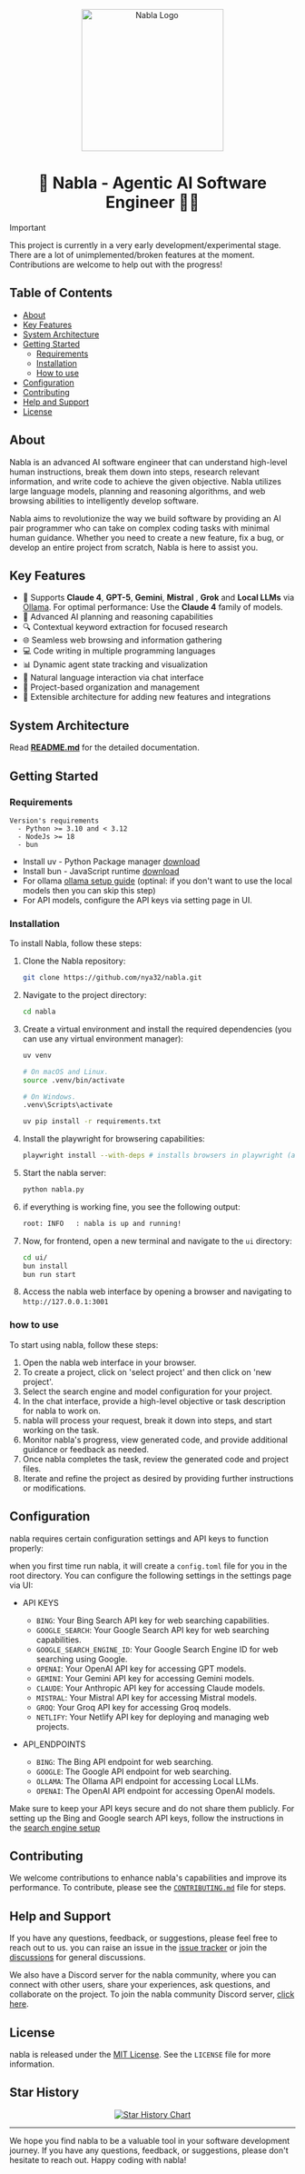 <p align="center">
  <img src=".assets/nabla-icon.alt.png" alt="Nabla Logo" width="250">
</p>

<h1 align="center">🚀 Nabla - Agentic AI Software Engineer 👩‍💻</h1>

> [!IMPORTANT]  
> This project is currently in a very early development/experimental stage. There are a lot of unimplemented/broken features at the moment. Contributions are welcome to help out with the progress!

## Table of Contents

- [About](#about)
- [Key Features](#key-features)
- [System Architecture](#system-architecture)
- [Getting Started](#getting-started)
  - [Requirements](#requirements)
  - [Installation](#installation)
  - [How to use](#how-to-use)
- [Configuration](#configuration)
- [Contributing](#contributing)
- [Help and Support](#help-and-support)
- [License](#license)

## About

Nabla is an advanced AI software engineer that can understand high-level human instructions, break them down into steps, research relevant information, and write code to achieve the given objective. Nabla utilizes large language models, planning and reasoning algorithms, and web browsing abilities to intelligently develop software.

Nabla aims to revolutionize the way we build software by providing an AI pair programmer who can take on complex coding tasks with minimal human guidance. Whether you need to create a new feature, fix a bug, or develop an entire project from scratch, Nabla is here to assist you.


## Key Features

- 🤖 Supports **Claude 4**, **GPT-5**, **Gemini**, **Mistral** , **Grok** and **Local LLMs** via [Ollama](https://ollama.com). For optimal performance: Use the **Claude 4** family of models.
- 🧠 Advanced AI planning and reasoning capabilities
- 🔍 Contextual keyword extraction for focused research
- 🌐 Seamless web browsing and information gathering
- 💻 Code writing in multiple programming languages
- 📊 Dynamic agent state tracking and visualization
- 💬 Natural language interaction via chat interface
- 📂 Project-based organization and management
- 🔌 Extensible architecture for adding new features and integrations

## System Architecture

Read [**README.md**](docs/architecture) for the detailed documentation.


## Getting Started

### Requirements
```
Version's requirements
  - Python >= 3.10 and < 3.12
  - NodeJs >= 18
  - bun
```

- Install uv - Python Package manager [download](https://github.com/astral-sh/uv)
- Install bun - JavaScript runtime [download](https://bun.sh/docs/installation)
- For ollama [ollama setup guide](docs/Installation/ollama.md) (optinal: if you don't want to use the local models then you can skip this step)
- For API models, configure the API keys via setting page in UI.


### Installation

To install Nabla, follow these steps:

1. Clone the Nabla repository:
   ```bash
   git clone https://github.com/nya32/nabla.git
   ```
2. Navigate to the project directory:
   ```bash
   cd nabla
   ```
3. Create a virtual environment and install the required dependencies (you can use any virtual environment manager):
   ```bash
   uv venv
   
   # On macOS and Linux.
   source .venv/bin/activate

   # On Windows.
   .venv\Scripts\activate

   uv pip install -r requirements.txt
   ```
4. Install the playwright for browsering capabilities:
   ```bash
   playwright install --with-deps # installs browsers in playwright (and their deps) if required
   ```
5. Start the nabla server:
   ```bash
   python nabla.py
   ```
6. if everything is working fine, you see the following output:
   ```bash
   root: INFO   : nabla is up and running!
   ```
7. Now, for frontend, open a new terminal and navigate to the `ui` directory:
   ```bash
   cd ui/
   bun install
   bun run start
   ```
8. Access the nabla web interface by opening a browser and navigating to `http://127.0.0.1:3001`

### how to use

To start using nabla, follow these steps:

1. Open the nabla web interface in your browser.
2. To create a project, click on 'select project' and then click on 'new project'.
3. Select the search engine and model configuration for your project.
4. In the chat interface, provide a high-level objective or task description for nabla to work on.
5. nabla will process your request, break it down into steps, and start working on the task.
6. Monitor nabla's progress, view generated code, and provide additional guidance or feedback as needed.
7. Once nabla completes the task, review the generated code and project files.
8. Iterate and refine the project as desired by providing further instructions or modifications.

## Configuration

nabla requires certain configuration settings and API keys to function properly:

when you first time run nabla, it will create a `config.toml` file for you in the root directory. You can configure the following settings in the settings page via UI:

- API KEYS
   - `BING`: Your Bing Search API key for web searching capabilities.
   - `GOOGLE_SEARCH`: Your Google Search API key for web searching capabilities.
   - `GOOGLE_SEARCH_ENGINE_ID`: Your Google Search Engine ID for web searching using Google.
   - `OPENAI`: Your OpenAI API key for accessing GPT models.
   - `GEMINI`: Your Gemini API key for accessing Gemini models.
   - `CLAUDE`: Your Anthropic API key for accessing Claude models.
   - `MISTRAL`: Your Mistral API key for accessing Mistral models.
   - `GROQ`: Your Groq API key for accessing Groq models.
   - `NETLIFY`: Your Netlify API key for deploying and managing web projects.

- API_ENDPOINTS
   - `BING`: The Bing API endpoint for web searching.
   - `GOOGLE`: The Google API endpoint for web searching.
   - `OLLAMA`: The Ollama API endpoint for accessing Local LLMs.
   - `OPENAI`: The OpenAI API endpoint for accessing OpenAI models.

Make sure to keep your API keys secure and do not share them publicly. For setting up the Bing and Google search API keys, follow the instructions in the [search engine setup](docs/Installation/search_engine.md)


## Contributing

We welcome contributions to enhance nabla's capabilities and improve its performance. To contribute, please see the [`CONTRIBUTING.md`](CONTRIBUTING.md) file for steps.

## Help and Support

If you have any questions, feedback, or suggestions, please feel free to reach out to us. you can raise an issue in the [issue tracker](https://github.com/nya32/nabla/issues) or join the [discussions](https://github.com/nya32/nabla/discussions) for general discussions.

We also have a Discord server for the nabla community, where you can connect with other users, share your experiences, ask questions, and collaborate on the project. To join the nabla community Discord server, [click here](https://discord.gg/CYRp43878y).

## License

nabla is released under the [MIT License](https://opensource.org/licenses/MIT). See the `LICENSE` file for more information.

## Star History

<div align="center">
<a href="https://star-history.com/#nya32/nabla&Date">
 <picture>
   <source media="(prefers-color-scheme: dark)" srcset="https://api.star-history.com/svg?repos=nya32/nabla&type=Date&theme=dark" />
   <source media="(prefers-color-scheme: light)" srcset="https://api.star-history.com/svg?repos=nya32/nabla&type=Date" />
   <img alt="Star History Chart" src="https://api.star-history.com/svg?repos=nya32/nabla&type=Date" />
 </picture>
</a>
</div>

---

We hope you find nabla to be a valuable tool in your software development journey. If you have any questions, feedback, or suggestions, please don't hesitate to reach out. Happy coding with nabla!

